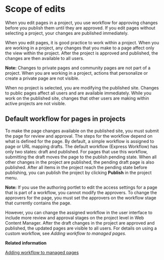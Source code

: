 # Scope of edits

When you edit pages in a project, you use workflow for approving changes before you publish them until they are approved. If you edit pages without selecting a project, your changes are published immediately.

When you edit pages, it is good practice to work within a project. When you are working in a project, any changes that you make to a page affect only the view within the project. After the project is approved and published, the changes are then available to all users.

**Note:** Changes to private pages and community pages are not part of a project. When you are working in a project, actions that personalize or create a private page are not visible.

When no project is selected, you are modifying the published site. Changes to public pages affect all users and are available immediately. While you work on the published site, changes that other users are making within active projects are not visible.

## Default workflow for pages in projects

To make the page changes available on the published site, you must submit the page for review and approval. The steps for the workflow depend on what is defined for the page. By default, a simple workflow is assigned to page or URL mapping drafts. The default workflow \(Express Workflow\) has only two states: draft and published. For pages that use this workflow, submitting the draft moves the page to the publish pending state. When all other changes in the project are published, the pending draft page is also published. After all items in the project reach the pending state before publishing, you can publish the project by clicking **Publish** in the project menu.

**Note:** If you use the authoring portlet to edit the access settings for a page that is part of a workflow, you cannot modify the approvers. To change the approvers for the page, you must set the approvers on the workflow stage that currently contains the page.

However, you can change the assigned workflow in the user interface to include more review and approval stages on the project level in Web Content Manager. After the draft changes in the project are approved and published, the updated pages are visible to all users. For details on using a custom workflow, see *Adding workflow to managed pages.*


**Related information**  


[Adding workflow to managed pages](../wcm/wcm_mngpages_addworkflow.md)

